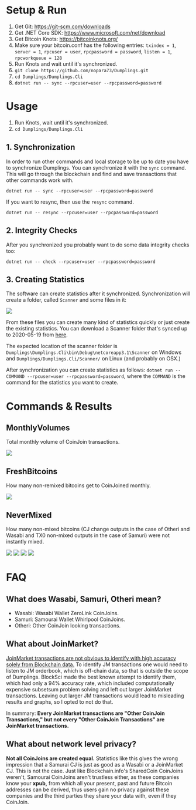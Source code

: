 # Setup & Run

1. Get Git: https://git-scm.com/downloads
1. Get .NET Core SDK: https://www.microsoft.com/net/download
1. Get Bitcoin Knots: https://bitcoinknots.org/
1. Make sure your bitcoin.conf has the following entries: `txindex = 1`, `server = 1`, `rpcuser = user`, `rpcpassword = password`, `listen = 1`, `rpcworkqueue = 128`
1. Run Knots and wait until it's synchronized.
1. `git clone https://github.com/nopara73/Dumplings.git`
1. `cd Dumplings/Dumplings.Cli`
1. `dotnet run -- sync --rpcuser=user --rpcpassword=password`

# Usage

1. Run Knots, wait until it's synchronized.
1. `cd Dumplings/Dumplings.Cli`

## 1. Synchronization

In order to run other commands and local storage to be up to date you have to synchronize Dumplings. You can synchronize it with the `sync` command. This will go through the blockchain and find and save transactions that other commands work with.

`dotnet run -- sync --rpcuser=user --rpcpassword=password`

If you want to resync, then use the `resync` command.

`dotnet run -- resync --rpcuser=user --rpcpassword=password`

## 2. Integrity Checks

After you synchronized you probably want to do some data integrity checks too:

`dotnet run -- check --rpcuser=user --rpcpassword=password`

## 3. Creating Statistics

The software can create statistics after it synchronized. Synchronization will create a folder, called `Scanner` and some files in it:

![](https://i.imgur.com/wNyMFDx.png)

From these files you can create many kind of statistics quickly or just create the existing statistics. You can download a Scanner folder that's synced up to 2020-05-19 from [here](https://drive.google.com/open?id=1jKM19xMKsm1fwA_HbgXfDwYGjUpLLacU).

The expected location of the scanner folder is `Dumplings\Dumplings.Cli\bin\Debug\netcoreapp3.1\Scanner` on Windows and `Dumplings/Dumplings.Cli/Scanner/` on Linux (and probably on OSX.)

After synchronization you can create statistics as follows: `dotnet run -- COMMAND --rpcuser=user --rpcpassword=password`, where the `COMMAND` is the command for the statistics you want to create.

# Commands & Results

## MonthlyVolumes

Total monthly volume of CoinJoin transactions.

![](https://i.imgur.com/HIGDlHO.png)

## FreshBitcoins

How many non-remixed bitcoins get to CoinJoined monthly.

![](https://i.imgur.com/hWvXxux.png)

## NeverMixed

How many non-mixed bitcoins (CJ change outputs in the case of Otheri and Wasabi and TX0 non-mixed outputs in the case of Samuri) were not instantly mixed.

![](https://i.imgur.com/ftG0jea.png)
![](https://i.imgur.com/x1y6DGf.png)
![](https://i.imgur.com/8neqsaw.png)
![](https://i.imgur.com/pr1TTVo.png)

# FAQ

## What does Wasabi, Samuri, Otheri mean?

- Wasabi: Wasabi Wallet ZeroLink CoinJoins.
- Samuri: Samourai Wallet Whirlpool CoinJoins.
- Otheri: Other CoinJoin looking transactions.

## What about JoinMarket?

[JoinMarket transactions are not obvious to identify with high accuracy solely from Blockchain data.](https://github.com/nopara73/WasabiVsSamourai/issues/2) To identify JM transactions one would need to listen to JM orderbook, which is off-chain data, so that is outside the scope of Dumplings. BlockSci made the best known attempt to identify them, which had only a 94% accuracy rate, which included computationally expensive subsetsum problem solving and left out larger JoinMarket transactions. Leaving out larger JM transactions would lead to misleading results and graphs, so I opted to not do that.

In summary: **Every JoinMarket transactions are "Other CoinJoin Transactions," but not every "Other CoinJoin Transactions" are JoinMarket transactions.**

## What about network level privacy?

**Not all CoinJoins are created equal.** Statistics like this gives the wrong impression that a Samurai CJ is just as good as a Wasabi or a JoinMarket CJ. This is not the case. Just like Blockchain.info's SharedCoin CoinJoins weren't, Samourai CoinJoins aren't trustless either, as these companies know your **xpub,** from which all your present, past and future Bitcoin addresses can be derived, thus users gain no privacy against these companies and the third parties they share your data with, even if they CoinJoin.
